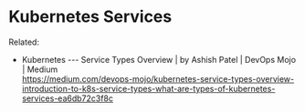 # Kubernetes Services



Related:

* Kubernetes --- Service Types Overview \| by Ashish Patel \| DevOps Mojo \| Medium  
  <https://medium.com/devops-mojo/kubernetes-service-types-overview-introduction-to-k8s-service-types-what-are-types-of-kubernetes-services-ea6db72c3f8c>
